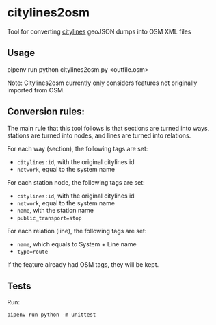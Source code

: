 # citylines2osm
Tool for converting [citylines](https://www.citylines.co) geoJSON dumps into OSM XML files

## Usage
pipenv run python citylines2osm.py <sections JSON file> <stations JSON file> <outfile.osm>

Note: Citylines2osm currently only considers features not originally imported from OSM.

## Conversion rules:
The main rule that this tool follows is that sections are turned into ways, stations are turned into nodes, and lines are turned into relations.

For each way (section), the following tags are set:
- `citylines:id`, with the original citylines id
- `network`, equal to the system name

For each station node, the following tags are set:
- `citylines:id`, with the original citylines id
- `network`, equal to the system name
- `name`, with the station name
- `public_transport=stop`

For each relation (line), the following tags are set:
- `name`, which equals to System + Line name
- `type=route`

If the feature already had OSM tags, they will be kept.

## Tests
Run:
```
pipenv run python -m unittest
```
